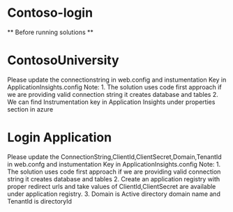 # Contoso-login

** Before running solutions **
# ContosoUniversity
 Please update the connectionstring in web.config and instumentation Key in ApplicationInsights.config
 Note: 1. The solution uses code first approach if we are providing valid connection string it creates database and tables
      2. We can find Instrumentation key in Application Insights under properties section in azure
      
# Login Application
 Please update the ConnectionString,ClientId,ClientSecret,Domain,TenantId in web.confg and instumentation Key in ApplicationInsights.config 
 Note: 1. The solution uses code first approach if we are providing valid connection string it creates database and tables
       2. Create an application registry with proper redirect urls and take values of ClientId,ClientSecret are available under application           registry.
       3. Domain is Active directory domain name and TenantId is directoryId
